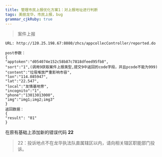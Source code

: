 ```yaml
---
title: 管理市民上报优化方案1：对上报地址进行判断 
tags: 美丽龙华，市民上报，bug
grammar_cjkRuby: true
---
```

> 案件上报
> 
`URL: http://120.25.198.67:8080/zhcs/appcollecController/reported.do
`

    post参数：
    {
    "apptoken":"d054074e152c58b87c7818dfeed95fb8",
    "sort":"1",(调用9获取案件上报类型,提交9中返回的code字段，并且pcode不能为999)
    "content":"垃圾堆放严重影响市容",
    "lon":"114.085947",
    "lat":"22.547",
    "local":"友情基地旁",
    "incognito":"1",
    "phone":"13013013000",
    "img":"img1;img2;img3"
    }	
    返回数据：
    {
    "result": "01"
    }
    
 在原有基础上添加新的错误代码 **22**
> 22：投诉地点不在龙华执法队直属辖区以内，请向相关辖区职能部门投诉。
